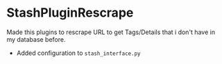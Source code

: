 # StashPluginRescrape

Made this plugins to rescrape URL to get Tags/Details that i don't have in my database before.

- Added configuration to `stash_interface.py`
